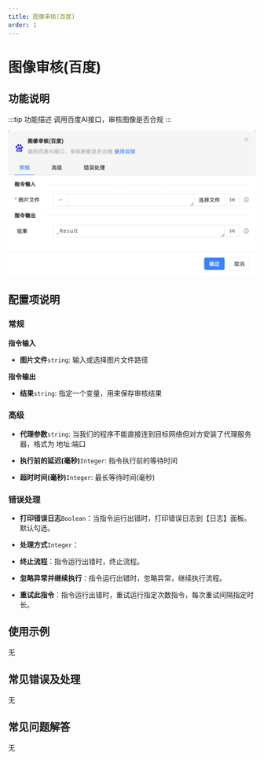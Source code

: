 ```yaml
---
title: 图像审核(百度)
order: 1
---
```


# 图像审核(百度)

## 功能说明

:::tip 功能描述
调用百度AI接口，审核图像是否合规
:::

![图像审核(百度)](../../../assets/图像审核(百度)_command.png)

## 配置项说明

### 常规

**指令输入**

- **图片文件**`string`: 输入或选择图片文件路径


**指令输出**

- **结果**`string`: 指定一个变量，用来保存审核结果

### 高级

- **代理参数**`string`: 当我们的程序不能直接连到目标网络但对方安装了代理服务器，格式为 地址:端口

- **执行前的延迟(毫秒)**`Integer`: 指令执行前的等待时间

- **超时时间(毫秒)**`Integer`: 最长等待时间(毫秒)

### 错误处理

- **打印错误日志**`Boolean`：当指令运行出错时，打印错误日志到【日志】面板。默认勾选。

- **处理方式**`Integer`：

 - **终止流程**：指令运行出错时，终止流程。

 - **忽略异常并继续执行**：指令运行出错时，忽略异常，继续执行流程。

 - **重试此指令**：指令运行出错时，重试运行指定次数指令，每次重试间隔指定时长。

## 使用示例
无

## 常见错误及处理

无

## 常见问题解答

无


